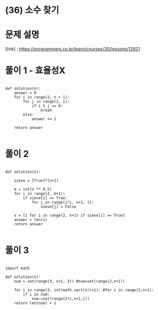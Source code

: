 # (36) 소수 찾기
# 문제 설명
[link] : https://programmers.co.kr/learn/courses/30/lessons/12921


# 풀이 1 - 효율성X
<pre>
<code>
def solution(n):
    answer = 0
    for i in range(2, n + 1):
        for j in range(2, i):
            if i % j == 0:
                break
        else:
            answer += 1
            
    return answer
</code>
</pre>
# 풀이 2
<pre>
<code>
def solution(n):

    sieve = [True]*(n+1)

    m = int(n ** 0.5)
    for i in range(2, m+1):
        if sieve[i] == True:
            for j in range(i*i, n+1, i):
                sieve[j] = False

    x = [i for i in range(2, n+1) if sieve[i] == True]
    answer = len(x)
    return answer
</code>
</pre>
# 풀이 3
<pre>
<code>
import math

def solution(n):
    num = set(range(3, n+1, 2)) #num=set(range(2,n+1))

    for i in range(3, int(math.sqrt(n))+1): #for i in range(2,n+1):
        if i in num:
            num-=set(range(2*i,n+1,i))
    return len(num) + 1
</code>
</pre>